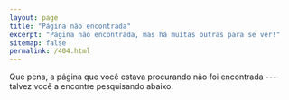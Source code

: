 ```yaml
---
layout: page
title: "Página não encontrada"
excerpt: "Página não encontrada, mas há muitas outras para se ver!"
sitemap: false
permalink: /404.html
---
```


Que pena, a página que você estava procurando não foi encontrada --- talvez você a encontre pesquisando abaixo.

<script type="text/javascript">
  var GOOG_FIXURL_LANG = 'pt';
  var GOOG_FIXURL_SITE = '{{ site.url }}'
</script>
<script type="text/javascript" src="//linkhelp.clients.google.com/tbproxy/lh/wm/fixurl.js"></script>
